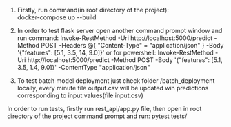 1. Firstly, run command(in root directory of the project):  
docker-compose up --build

2. In order to test flask server open another command prompt window and run command: 
Invoke-RestMethod -Uri http://localhost:5000/predict -Method POST -Headers @{ "Content-Type" = "application/json" } -Body '{"features": [5.1, 3.5, 14, 9.0]}' 
or for powershell:
Invoke-RestMethod -Uri http://localhost:5000/predict -Method POST -Body '{"features": [5.1, 3.5, 1.4, 9.0]}' -ContentType "application/json"

3. To test batch model deployment just check folder /batch_deployment locally, every minute file output.csv will be updated wih predictions corresponding to input values(file input.csv)


In order to run tests, firstly run rest_api/app.py file, then open in root directory of the project command prompt and run: 
pytest tests/
